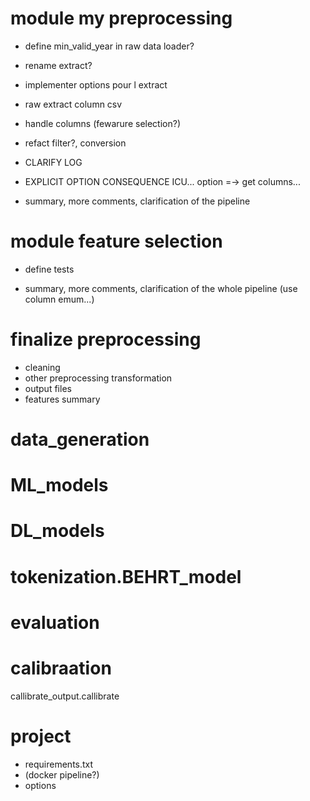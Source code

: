 # module my preprocessing

- define min_valid_year in raw data loader?

- rename extract?

- implementer options pour l extract

- raw extract column csv

- handle columns (fewarure selection?)

- refact filter?, conversion

- CLARIFY LOG

- EXPLICIT OPTION CONSEQUENCE ICU... option =-> get columns...

- summary, more comments, clarification of the pipeline





# module feature selection

- define tests

- summary, more comments, clarification of the whole pipeline (use column emum...)



# finalize preprocessing
- cleaning 
- other preprocessing transformation
- output files
- features summary


# data_generation


# ML_models

# DL_models

# tokenization.BEHRT_model

# evaluation

# calibraation

callibrate_output.callibrate

# project
- requirements.txt
- (docker pipeline?)
- options
